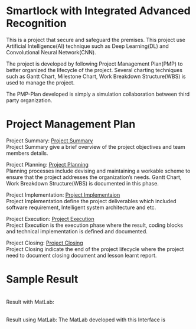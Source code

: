 # Smartlock with Integrated Advanced Recognition
This is a project that secure and safeguard the premises. This project use Artificial Intelligence(AI) technique such as Deep Learning(DL) and Convolutional Neural Network(CNN).

The project is developed by following Project Management Plan(PMP) to better organized the lifecycle of the project. Several charting techniques such as Gantt Chart, Milestone Chart, Work Breakdown Structure(WBS) is used to manage the project.

The PMP-Plan developed is simply a simulation collaboration between third party organization.

# Project Management Plan
Project Summary: <a href="REPORT/1.0 Project Summary.md" > Project Summary </a> 
<br>Project Summary give a brief overview of the project objectives and team members details.
<br>

Project Planning: <a href="REPORT/2.0 Project Planning.md" > Project Planning </a> 
<br>Planning processes include devising and maintaining a workable scheme to ensure that the project addresses the organization’s needs. Gantt Chart, Work Breakdown Structure(WBS) is documented in this phase.
<br>

Project Implementation: <a href="REPORT/3.0 Implementation.md" > Project Implementaion </a>
<br>Project Implementation define the project deliverables which included software requirement, Intelligent system architecture and etc.
<br>

Project Execution: <a href="REPORT/4.0 Project Execution.md" > Project Execution </a>
<br>Project Execution is the execution phase where the result, coding blocks and technical implementation is defined and documented.
<br>

Project Closing:  <a href="REPORT/5.0 Completing The Project.md" > Project Closing </a>
<br>Project Closing indicate the end of the project lifecycle where the project need to document closing document and lesson learnt report.
<br>


# Sample Result
<br>Result with MatLab:

<br>Result using MatLab: The MatLab developed with this Interface is
